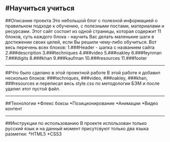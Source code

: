#Научиться учиться
-------------------
##Описание проекта
Это небольшой блог с полезной информацией о правильном подходе к обучению, с полезными постами, материалами и ресурсами.
Этот сайт состоит из одной страницы, которая содержит 11 блоков, суть каждого блока - научить Вас делать маленькие шаги в достижении своих целей, если Вы решили чему-либо обучиться.
Вот весь перечень всех блоков:
1.###Header - шапка с названием сайта
2.###description
3.###techniques
4.###video
5.###oakley
6.###feynman
7.###digits
8.###khan
9.###kaufman
10.###resources
11.###footer

-------------------

##Что было сделано в этой проектной работе
В этой работе я добавил несколько блоков: ###techniques, ###video, ###oakley, ###khan, ###resources и переписал весь style.css по методологии БЭМ и после удалил этот пустой файл.

-------------------

##Технологии
  *Флекс боксы
  *Позиционирование
  *Анимации
  *Видео контент

  -------------------

##Инструкции по использованию
В проекте использован только русский язык и на данный момент присутсвуют только два языка разметки:
  *HTML5
  *CSS3
